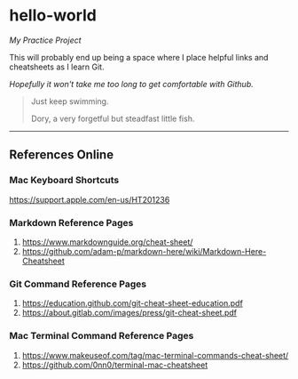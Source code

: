 # hello-world
*My Practice Project*

This will probably end up being a space where I place helpful links and cheatsheets as I learn Git.

*Hopefully it won't take me too long to get comfortable with Github.*
> Just keep swimming.
>
> Dory, a very forgetful but steadfast little fish.
-----
## References Online
### Mac Keyboard Shortcuts
https://support.apple.com/en-us/HT201236

### Markdown Reference Pages
1. https://www.markdownguide.org/cheat-sheet/
2. https://github.com/adam-p/markdown-here/wiki/Markdown-Here-Cheatsheet

### Git Command Reference Pages
1. https://education.github.com/git-cheat-sheet-education.pdf
2. https://about.gitlab.com/images/press/git-cheat-sheet.pdf

### Mac Terminal Command Reference Pages
1. https://www.makeuseof.com/tag/mac-terminal-commands-cheat-sheet/
2. https://github.com/0nn0/terminal-mac-cheatsheet
